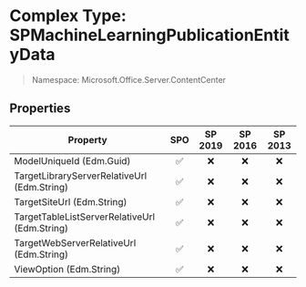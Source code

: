 # Complex Type: SPMachineLearningPublicationEntityData

> Namespace: Microsoft.Office.Server.ContentCenter

## Properties

Property | SPO | SP 2019 | SP 2016 | SP 2013
----------|:---:|:-------:|:-------:|:-------:
ModelUniqueId (Edm.Guid) | ✅ | ❌ | ❌ | ❌
TargetLibraryServerRelativeUrl (Edm.String) | ✅ | ❌ | ❌ | ❌
TargetSiteUrl (Edm.String) | ✅ | ❌ | ❌ | ❌
TargetTableListServerRelativeUrl (Edm.String) | ✅ | ❌ | ❌ | ❌
TargetWebServerRelativeUrl (Edm.String) | ✅ | ❌ | ❌ | ❌
ViewOption (Edm.String) | ✅ | ❌ | ❌ | ❌